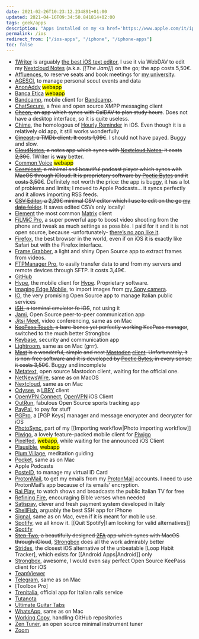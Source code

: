 ```yaml
---
date: 2021-02-26T10:23:12.234891+01:00
updated: 2021-04-16T09:34:50.841814+02:00
tags: geek/apps
description: "Apps installed on my <a href='https://www.apple.com/it/iphone-12/' target='_blank' title='iPhone 12'>iPhone 12 mini</a>"
permalink: /ios
redirect_from: ["/ios-apps", "/iphone", "/iphone-apps"]
toc: false
---
```

- [1Writer](https://1writerapp.com "1Writer") is arguably [the best iOS text editor](https://brettterpstra.com/ios-text-editors/ "iOS text editors comparison by Brett Terpstra"), I use it via WebDAV to edit my [Nextcloud Notes](https://apps.nextcloud.com/apps/notes "Nextcloud Notes App") (a.k.a. *[[The Jam]]*) on the go; the app costs 5,50€.
- [Affluences](https://apps.apple.com/us/app/affluences/id869919405 "Affluences on the App Store"), to reserve seats and book meetings for [my university](https://unive.it "Ca’Foscari University of Venice").
- [AGESCI](https://apps.apple.com/it/app/agesci/id1221478706 "AGESCI app on App Store"), to manage personal scout events and data
- [AnonAddy](https://app.anonaddy.com "AnonAddy") <mark>webapp</mark>
- [Banca Etica](https://areariservata.bancaetica.it/privati/faces/pages/login.xhtml "Area Riservata Banca Etica") <mark>webapp</mark>
- [Bandcamp](https://bandcamp.com "Bandcamp"), mobile client for [Bandcamp](https://bandcamp.com "Bandcamp").
- [ChatSecure](https://chatsecure.org "ChatSecure"), a free and open source XMPP messaging client
- ~~[Cheon](https://cheon.app "Cheon Planner"), an app which syncs with CalDAV to plan study hours~~. Does not have a desktop interface, so it is quite useless.
- [Chime](https://apps.apple.com/us/app/chime/id414830146 "Chime in App Store"), the homologous of [Hourly Reminder](https://f-droid.org/en/packages/com.github.axet.hourlyreminder/ "Hourly Reminder on F-Droid") in iOS. Even though it is a relatively old app, it still works wonderfully
- ~~[Cineast](https://www.themoviedb.org/apps/58628749c3a3681a6204357a "Cineast"), a TMDb client. It costs 1,09€~~. I should not have payed. Buggy and slow.
- ~~[CloudNotes](https://apps.apple.com/app/cloudnotes-owncloud-notes/id813973264 "CloudNotes"), a notes app which syncs with [Nextcloud Notes](https://apps.nextcloud.com/apps/notes "Nextcloud Notes App"); it costs 2,30€~~. 1Writer is **way** better.
- [Common Voice](https://commonvoice.mozilla.org "Mozilla CommonVoice") <mark>webapp</mark>
- ~~[Cosmicast](https://www.poeticbytes.com/cosmicast "Cosmicast"), a minimal and beautiful podcast player which syncs with MacOS through iCloud. It is proprietary software by [Poetic Bytes](https://www.poeticbytes.com "Poetic Bytes") and it costs 3,50€~~. Definitely not worth the price: the app is buggy, it has a lot of problems and limits; I moved to Apple Podcasts… it syncs perfectly and it allows importing RSS feeds.
- ~~[CSV Editor](https://apps.apple.com/us/app/csv-easy-editor/id1000358989 "CSV Easy Editor on App Store"), a 2,29€ minimal CSV editor which I use to edit on the go [my data folder](https://github.com/xplosionmind/tommi.space/tree/main/_data "_data folder of this website on GitHub")~~. It saves edited CSVs only locally!
- [Element](https://element.io "Element") the most common [Matrix](https://matrix.org "Matrix") client
- [FiLMiC Pro](https://www.filmicpro.com/ "FiLmiC Pro"), a super powerful app to boost video shooting from the phone and tweak as much settings as possible. I paid for it and it is not open source, because -unfortunately- [there’s no app like it](https://alternativeto.net/software/filmic-pro/?license=opensource).
- [Firefox](https://apps.apple.com/us/app/firefox-private-safe-browser/id989804926 "Firefox"), the best browser in the world, even if on iOS it is exactly like Safari but with the Firefox interface.
- [Frame Grabber](https://github.com/arthurhammer/FrameGrabber "Frame Grabber for iOS"), a light and shiny Open Source app to extract frames from videos.
- [FTPManager Pr‪o‬](https://apps.apple.com/us/app/ftpmanager-pro/id522627917 "FTPManager Pro"), to easily transfer data to and from my servers and remote devices through SFTP. It costs 3,49€.
- [GitHub](https://github.com/mobile "GitHub mobile")
- [Hype](https://apps.apple.com/it/app/hype-carta-conto-e-app/id943405905 "Hype app on App Store"), the mobile client for [Hype](https://www.hype.it/ "Hype official website"). Proprietary software.
- [Imaging Edge Mobile](https://support.d-imaging.sony.co.jp/app/iemobile/), to import images from [my Sony camera](https://www.sony.com/electronics/interchangeable-lens-cameras/ilce-6500-body-kit).
- [IO](https://io.italia.it/ "IO Italia"), the very promising  Open Source app to manage Italian public services
- ~~[iSH](https://ish.app/ "iSH"), a terminal emulator fo iOS~~, not using it
- [Jami](https://jami.net/ "Jami"), Open Source peer-to-peer communication app
- [Jitsi Meet](https://jitsi.org/#download), video conferencing, same as on Mac
- ~~[KeePass Touch](https://www.innervate.de/keepass-touch.html "KeePass Touch"), a bare-bones yet perfectly working KeePass manager~~, switched to the much better Strongbox
- [Keybase](https://keybase.io/ "Keybase"), security and communication app
- [Lightroom](https://apps.apple.com/us/app/adobe-lightroom-photo-editor/id878783582 "Lightroom for iOS"), same as on Mac (grrr).
- ~~[Mast](https://apps.apple.com/us/app/mast-for-mastodon/id1437429129 "Mast") is a wonderful, simple and neat [Mastodon](https://joinmastodon.org "Mastodon") [client](https://joinmastodon.org/apps "Mastodon clients"). Unfortunately, it is non-free software and it is developed by [Poetic Bytes](https://www.poeticbytes.com "Poetic Bytes"), in every sense; it costs 3,50€~~. Buggy and incomplete
- [Metatext](https://github.com/metabolist/metatext "Metatext on GitHub"), open source Mastodon client, waiting for the official one.
- [NetNewsWire](https://ranchero.com/netnewswire/ "NetNewsWire official website"), same as on MacOS
- [Nextcloud](https://nextcloud.com/install/#tab-mobile "Nexxtcloud mobile clients"), same as on Mac
- [Odysee](https://lbry.com/get "Get Odysee"), a [LBRY](https://lbry.tv "LBRY") client
- [OpenVPN Connect](https://apps.apple.com/us/app/openvpn-connect/id590379981 "OpenVPN Connect"), [OpenVPN](https://openvpn.net/ "OpenVPN") iOS Client
- [OutRun](https://outrun.tadris.de/ "OutRun"), fabulous Open Source sports tracking app
- [PayPal](https://apps.apple.com/us/app/paypal-mobile-cash/id283646709 "PayPal on App Store"), to pay for stuff
- [PGPro](https://pgpro.app "PGPro"), a [PGP Keys] manager and message encrypter and decrypter for iOS
- [PhotoSync](https://www.photosync-app.com/home.html "PhotoSync"), part of my [[Importing workflow|Photo importing workflow]]
- [Piwigo](https://github.com/Piwigo/Piwigo-Mobile "Piwigo for iOS on GitHub"), a lovely feature-packed mobile client for [Piwigo](https://piwigo.org "Piwigo")
- [Pixelfed](https://pixelfed.org "Pixelfed"), <mark>webapp</mark>, while waiting for the announced iOS Client
- [Plausible](https://plausible.io "Plausible"), <mark>webapp</mark>
- [Plum Village], meditation guiding
- [Pocket](https://apps.apple.com/us/app/pocket-save-read-grow/id309601447 "Pocket"), same as on Mac
- Apple Podcasts
- [PosteID](https://posteid.poste.it/ "Poste ID"), to manage my virtual ID Card
- [ProtonMail](https://protonapps.com "ProtonMail Apps"), to get my emails from my [ProtonMail](https://protonmail.com "ProtonMail") accounts. I need to use ProtonMail’s app because of its emails’ encryption.
- [Rai Play], to watch shows and broadcasts the public Italian TV for free
- [Refining Fire](https://apps.apple.com/us/app/refining-fire/id1000982825 "Refining Fire in App Store"), encouraging Bible verses when needed
- [Satispay], clever and fresh payment system developed in Italy
- [ShellFish], arguably the best SSH app for iPhone
- [Signal](https://signal.org/install/ "Signal"), same as on Mac, even if it is meant for mobile use.
- [Spotify](https://apps.apple.com/us/app/spotify-music-and-podcasts/id324684580 "Spotify"), we all know it. [[Quit Spotify|I am looking for valid alternatives]]
- [Spotify]
- ~~[Step Two](https://steptwo.app "Step Two"), a beautifully designed [2FA](https://en.wikipedia.org/wiki/Multi-factor_authentication "Two Factor Autentication") app which syncs with MacOS through iCloud~~, [Strongbox] does all the work admirably better
- [Strides], the closest iOS alternative of the unbeatable [Loop Habit Tracker], which exists for [[Android Apps|Android]] only
- [Strongbox], awesome, I would even say perfect Open Source KeePass client for iOS
- [TeamViewer]
- [Telegram](https://telegram.org/dl/ios "Telegram for iOS"), same as on Mac
- [Toolbox Pro]
- [Trenitalia](https://www.trenitalia.com/content/tcom/it/informazioni/acquista_con_smartphoneetablet.html "Trenitalia mobile"), official app for Italian rails service
- [Tutanota]
- [Ultimate Guitar Tabs](https://apps.apple.com/us/app/ultimate-guitar-chords-tabs/id357828853 "Tabs in App Store")
- [WhatsApp](https://www.whatsapp.com/ios "WhatsApp"), same as on Mac
- [Working Copy](https://workingcopyapp.com "Writing Copy"), handling GitHub repositories
- [Zen Tuner](https://apps.apple.com/us/app/zen-tuner/id1550640624 "Zen Tuner on App Store"), an open source minimal instrument tuner
- [Zoom]

[Plum Village]: https://plumvillage.app/ "Plum Village app"
[Rai Play]: https://apps.apple.com/it/app/raiplay/id501323740 "Ray Play on App Store"
[Satispay]: https://www.satispay.com "Satispay"
[ShellFish]: https://secureshellfish.app/ "ShellFish"
[Spotify]: https://apps.apple.com/us/app/spotify-discover-new-music/id324684580 "Spotify on App Store"
[Strides]: https://www.stridesapp.com/ "Strides"
[Strongbox]: https://strongboxsafe.com/ "Strongbox"
[TeamViewer]: https://www.teamviewer.com/en/download/ios/ "TeamViewer"
[Tutanota]: https://apps.apple.com/us/app/tutanota/id922429609 "Tutanota on App Store"
[Zoom]: https://apps.apple.com/us/app/zoom-cloud-meetings/id546505307 "Zoom on App Store"